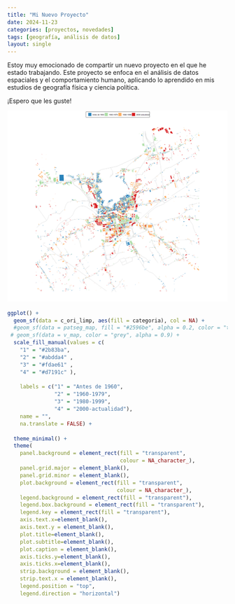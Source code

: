 ```yaml
---
title: "Mi Nuevo Proyecto"
date: 2024-11-23
categories: [proyectos, novedades]
tags: [geografía, análisis de datos]
layout: single
---
```


Estoy muy emocionado de compartir un nuevo proyecto en el que he estado trabajando. Este proyecto se enfoca en el análisis de datos espaciales y el comportamiento humano, aplicando lo aprendido en mis estudios de geografía física y ciencia política.

¡Espero que les guste!

<div style="text-align: center;">
  <img src="/assets/images/Rplot.png" alt="Mapa de orihuela" width="600" />
</div>


``` r
ggplot() +
  geom_sf(data = c_ori_limp, aes(fill = categoria), col = NA) +
  #geom_sf(data = patseg_map, fill = "#2596be", alpha = 0.2, color = "transparent") +
 # geom_sf(data = v_map, color = "grey", alpha = 0.9) +
  scale_fill_manual(values = c(
    "1" = "#2b83ba",   
    "2" = "#abdda4" ,    
    "3" = "#fdae61" ,  
    "4" = "#d7191c" ),
    
    labels = c("1" = "Antes de 1960", 
               "2" = "1960-1979", 
               "3" = "1980-1999",
               "4" = "2000-actualidad"),
    name = "",
    na.translate = FALSE) +
  
  theme_minimal() +
  theme(     
    panel.background = element_rect(fill = "transparent",
                                    colour = NA_character_), 
    panel.grid.major = element_blank(), 
    panel.grid.minor = element_blank(), 
    plot.background = element_rect(fill = "transparent",
                                   colour = NA_character_), 
    legend.background = element_rect(fill = "transparent"),
    legend.box.background = element_rect(fill = "transparent"),
    legend.key = element_rect(fill = "transparent"),
    axis.text.x=element_blank(),
    axis.text.y = element_blank(),
    plot.title=element_blank(),
    plot.subtitle=element_blank(),
    plot.caption = element_blank(),
    axis.ticks.y=element_blank(), 
    axis.ticks.x=element_blank(),
    strip.background = element_blank(),
    strip.text.x = element_blank(),
    legend.position = "top",               
    legend.direction = "horizontal")

```
